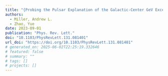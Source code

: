 ```yaml
---
title: "{Probing the Pulsar Explanation of the Galactic-Center GeV Excess Using Continuous Gravitational-Wave Searches}"
authors:
  - Miller, Andrew L.
  - Zhao, Yue
date: 2023-09-01
publication: "Phys. Rev. Lett."
doi: "10.1103/PhysRevLett.131.081401"
url_doi: "https://doi.org/10.1103/PhysRevLett.131.081401"
# generated_on: 2025-06-02T22:25:19.332646
# featured: false
# summary: ""
# tags: []
# projects: []
---
```

